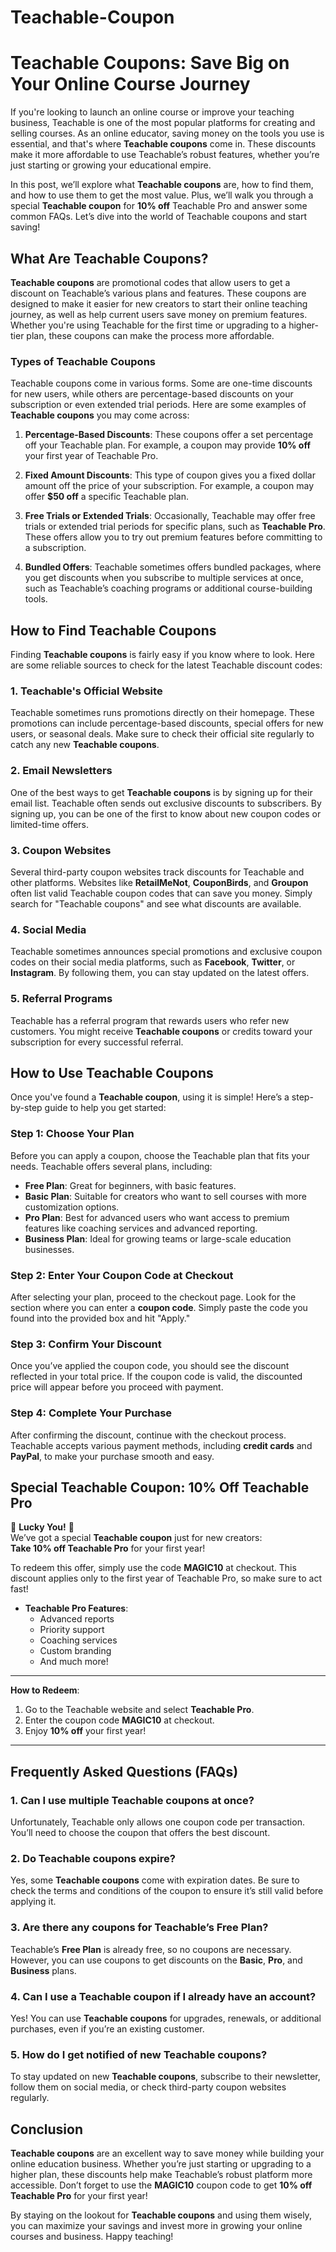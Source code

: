 # Teachable-Coupon
# Teachable Coupons: Save Big on Your Online Course Journey

If you're looking to launch an online course or improve your teaching business, Teachable is one of the most popular platforms for creating and selling courses. As an online educator, saving money on the tools you use is essential, and that's where **Teachable coupons** come in. These discounts make it more affordable to use Teachable’s robust features, whether you’re just starting or growing your educational empire.

In this post, we’ll explore what **Teachable coupons** are, how to find them, and how to use them to get the most value. Plus, we’ll walk you through a special **Teachable coupon** for **10% off** Teachable Pro and answer some common FAQs. Let’s dive into the world of Teachable coupons and start saving!

## What Are Teachable Coupons?

**Teachable coupons** are promotional codes that allow users to get a discount on Teachable’s various plans and features. These coupons are designed to make it easier for new creators to start their online teaching journey, as well as help current users save money on premium features. Whether you're using Teachable for the first time or upgrading to a higher-tier plan, these coupons can make the process more affordable.

### Types of Teachable Coupons

Teachable coupons come in various forms. Some are one-time discounts for new users, while others are percentage-based discounts on your subscription or even extended trial periods. Here are some examples of **Teachable coupons** you may come across:

1. **Percentage-Based Discounts**: These coupons offer a set percentage off your Teachable plan. For example, a coupon may provide **10% off** your first year of Teachable Pro.

2. **Fixed Amount Discounts**: This type of coupon gives you a fixed dollar amount off the price of your subscription. For example, a coupon may offer **$50 off** a specific Teachable plan.

3. **Free Trials or Extended Trials**: Occasionally, Teachable may offer free trials or extended trial periods for specific plans, such as **Teachable Pro**. These offers allow you to try out premium features before committing to a subscription.

4. **Bundled Offers**: Teachable sometimes offers bundled packages, where you get discounts when you subscribe to multiple services at once, such as Teachable’s coaching programs or additional course-building tools.

## How to Find Teachable Coupons

Finding **Teachable coupons** is fairly easy if you know where to look. Here are some reliable sources to check for the latest Teachable discount codes:

### 1. **Teachable's Official Website**
Teachable sometimes runs promotions directly on their homepage. These promotions can include percentage-based discounts, special offers for new users, or seasonal deals. Make sure to check their official site regularly to catch any new **Teachable coupons**.

### 2. **Email Newsletters**
One of the best ways to get **Teachable coupons** is by signing up for their email list. Teachable often sends out exclusive discounts to subscribers. By signing up, you can be one of the first to know about new coupon codes or limited-time offers.

### 3. **Coupon Websites**
Several third-party coupon websites track discounts for Teachable and other platforms. Websites like **RetailMeNot**, **CouponBirds**, and **Groupon** often list valid Teachable coupon codes that can save you money. Simply search for "Teachable coupons" and see what discounts are available.

### 4. **Social Media**
Teachable sometimes announces special promotions and exclusive coupon codes on their social media platforms, such as **Facebook**, **Twitter**, or **Instagram**. By following them, you can stay updated on the latest offers.

### 5. **Referral Programs**
Teachable has a referral program that rewards users who refer new customers. You might receive **Teachable coupons** or credits toward your subscription for every successful referral.

## How to Use Teachable Coupons

Once you've found a **Teachable coupon**, using it is simple! Here’s a step-by-step guide to help you get started:

### Step 1: Choose Your Plan
Before you can apply a coupon, choose the Teachable plan that fits your needs. Teachable offers several plans, including:

- **Free Plan**: Great for beginners, with basic features.
- **Basic Plan**: Suitable for creators who want to sell courses with more customization options.
- **Pro Plan**: Best for advanced users who want access to premium features like coaching services and advanced reporting.
- **Business Plan**: Ideal for growing teams or large-scale education businesses.

### Step 2: Enter Your Coupon Code at Checkout
After selecting your plan, proceed to the checkout page. Look for the section where you can enter a **coupon code**. Simply paste the code you found into the provided box and hit "Apply."

### Step 3: Confirm Your Discount
Once you’ve applied the coupon code, you should see the discount reflected in your total price. If the coupon code is valid, the discounted price will appear before you proceed with payment.

### Step 4: Complete Your Purchase
After confirming the discount, continue with the checkout process. Teachable accepts various payment methods, including **credit cards** and **PayPal**, to make your purchase smooth and easy.

## Special Teachable Coupon: **10% Off Teachable Pro**

🎉 **Lucky You!** 🎉  
We’ve got a special **Teachable coupon** just for new creators:  
**Take 10% off Teachable Pro** for your first year!

To redeem this offer, simply use the code **MAGIC10** at checkout. This discount applies only to the first year of Teachable Pro, so make sure to act fast!

- **Teachable Pro Features**: 
  - Advanced reports
  - Priority support
  - Coaching services
  - Custom branding
  - And much more!

---

**How to Redeem**:
1. Go to the Teachable website and select **Teachable Pro**.
2. Enter the coupon code **MAGIC10** at checkout.
3. Enjoy **10% off** your first year!

---

## Frequently Asked Questions (FAQs)

### 1. **Can I use multiple Teachable coupons at once?**
Unfortunately, Teachable only allows one coupon code per transaction. You’ll need to choose the coupon that offers the best discount.

### 2. **Do Teachable coupons expire?**
Yes, some **Teachable coupons** come with expiration dates. Be sure to check the terms and conditions of the coupon to ensure it’s still valid before applying it.

### 3. **Are there any coupons for Teachable’s Free Plan?**
Teachable’s **Free Plan** is already free, so no coupons are necessary. However, you can use coupons to get discounts on the **Basic**, **Pro**, and **Business** plans.

### 4. **Can I use a Teachable coupon if I already have an account?**
Yes! You can use **Teachable coupons** for upgrades, renewals, or additional purchases, even if you’re an existing customer.

### 5. **How do I get notified of new Teachable coupons?**
To stay updated on new **Teachable coupons**, subscribe to their newsletter, follow them on social media, or check third-party coupon websites regularly.

## Conclusion

**Teachable coupons** are an excellent way to save money while building your online education business. Whether you’re just starting or upgrading to a higher plan, these discounts help make Teachable’s robust platform more accessible. Don’t forget to use the **MAGIC10** coupon code to get **10% off Teachable Pro** for your first year!

By staying on the lookout for **Teachable coupons** and using them wisely, you can maximize your savings and invest more in growing your online courses and business. Happy teaching!

